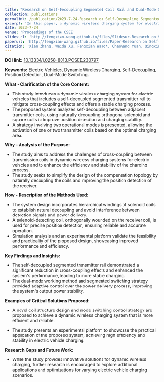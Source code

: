 ```yaml
---
title: "Research on Self-Decoupling Segmented Coil Rail and Dual-Mode Switching Strategy of Dynamic Wireless Charging System"
collection: publications
permalink: /publication/2023-7-24-Research on Self-Decoupling Segmented Coil Rail and Dual-Mode Switching Strategy of Dynamic Wireless Charging System
excerpt: 'In this paper, a dynamic wireless charging system for electric vehicles with self-decoupling segmented transmitter coils is presented. To this end, based on the naturally decoupling orthogonal solenoid and square coils, the solenoid and square coils are hierarchically connected in series to form the transmitter coil, eliminating the cross-coupling effects of the adjacent transmitter coils on the design of the compensation topology. To obtain a stable charging performance, a two-mode working method, where one or two transmitter coils are activated, is proposed based on the optimal charging area. A solenoid-detecting coil orthogonal wounded on the receiver coil is designed to detect the position of the receiver. The natural decoupling feature avoids the interference between the detection signal and power delivery. The performance and effectiveness of the proposed design are evaluated based on a scaled-down prototype. The experimental results show that the stability of the system output power is improved by 19.5%, and the maximum efficiency of the system can reach 92.3%.'
date: 2023-7-24
venue: 'Proceedings of the CSEE'
slidesurl: 'http://fengxian-wang.github.io/files/Slidesur-Research on Self-Decoupling Segmented Coil Rail and Dual-Mode Switching Strategy of Dynamic Wireless Charging System.pdf'
paperurl: 'http://fengxian-wang.github.io/files/Paper-Research on Self-Decoupling Segmented Coil Rail and Dual-Mode Switching Strategy of Dynamic Wireless Charging System.pdf'
citation: 'Xian Zhang, Weida Xu, Fengxian Wang*, Chaoyang Yuan, Qingxin Yang, Zhongyu Dai. Research on Self-Decoupling Segmented Coil Rail and Dual-Mode Switching Strategy of Dynamic Wireless Charging System. <i>Proceedings of the CSEE</i>. Early Access.'
---
```


 **DOI link:**
  [10.13334/j.0258-8013.PCSEE.230797](https://doi.org/10.13334/j.0258-8013.pcsee.230797)

  

  **Keywords:**
Electric Vehicles, Dynamic Wireless Charging, Self-Decoupling, Position Detection, Dual-Mode Switching.

  

  **What - Clarification of the Core Content:**

  

  - This study introduces a dynamic wireless charging system for electric vehicles that includes a self-decoupled segmented transmitter rail to mitigate cross-coupling effects and offers a stable charging process.
  - The proposed system analyzes self-decoupling between adjacent transmitter coils, using naturally decoupling orthogonal solenoid and square coils to improve position detection and charging stability.
  - A strategy involving two operational modes is presented, allowing the activation of one or two transmitter coils based on the optimal charging area.

  

  **Why - Analysis of the Purpose:**

  - The study aims to address the challenges of cross-coupling between transmission coils in dynamic wireless charging systems for electric vehicles and to enhance the efficiency and stability of the charging process.
  - The study seeks to simplify the design of the compensation topology by naturally decoupling the coils and improving the position detection of the receiver.

  

  **How - Description of the Methods Used:**

  - The system design incorporates hierarchical windings of solenoid coils to establish natural decoupling and avoid interference between detection signals and power delivery.
  - A solenoid-detecting coil, orthogonally wounded on the receiver coil, is used for precise position detection, ensuring reliable and accurate operation.
  - Simulation analysis and an experimental platform validate the feasibility and practicality of the proposed design, showcasing improved performance and efficiency.

  

  **Key Findings and Insights:**

  - The self-decoupled segmented transmitter rail demonstrated a significant reduction in cross-coupling effects and enhanced the system's performance, leading to more stable charging.
  - The dual-mode working method and segmented switching strategy provided adaptive control over the power delivery process, improving the system's output power stability.

  

  **Examples of Critical Solutions Proposed:**

  - A novel coil structure design and mode switching control strategy are proposed to achieve a dynamic wireless charging system that is more efficient and reliable.

  - The study presents an experimental platform to showcase the practical application of the proposed system, achieving high efficiency and stability in electric vehicle charging.

    

  **Research Gaps and Future Work:**

  - While the study provides innovative solutions for dynamic wireless charging, further research is encouraged to explore additional applications and optimizations for varying electric vehicle charging scenarios.
